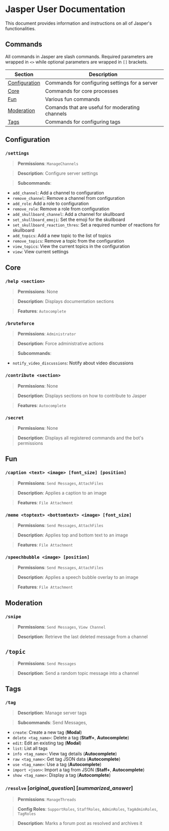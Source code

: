 # Jasper User Documentation

This document provides information and instructions on all of Jasper's functionalities.

## Commands

All commands in Jasper are slash commands. Required parameters are wrapped in `<>` while optional parameters are wrapped in `[]` brackets.

| Section | Description |
| --- | --- |
| [Configuration](#configuration) | Commands for configuring settings for a server |
| [Core](#core) | Commands for core processes |
| [Fun](#fun) | Various fun commands |
| [Moderation](#moderation) | Comands that are useful for moderating channels |
| [Tags](#tags) | Commands for configuring tags |

## Configuration
### `/settings`

> **Permissions**: `ManageChannels`

> **Description**: Configure server settings

> **Subcommands**:

- `add_channel`: Add a channel to configuration
- `remove_channel`: Remove a channel from configuration
- `add_role`: Add a role to configuration
- `remove_role`: Remove a role from configuration
- `add_skullboard_channel`: Add a channel for skullboard
- `set_skullboard_emoji`: Set the emoji for the skullboard
- `set_skullboard_reaction_thres`: Set a required number of reactions for skullboard
- `add_topics`: Add a new topic to the list of topics
- `remove_topics`: Remove a topic from the configuration
- `view_topics`: View the current topics in the configuration
- `view`: View current settings
  
## Core

### `/help <section>`

> **Permissions**: None

> **Description**: Displays documentation sections

> **Features**: `Autocomplete`

### `/bruteforce`

> **Permissions**: `Administrator`

> **Description**: Force administrative actions

> **Subcommands**:

- `notify_video_discussions`: Notify about video discussions

### `/contribute <section>`
> **Permissions**: None

> **Description**: Displays sections on how to contribute to Jasper

> **Features**: `Autocomplete`

### `/secret`

> **Permissions**: None

> **Description**: Displays all registered commands and the bot's permissions

## Fun

### `/caption <text> <image> [font_size] [position]`

> **Permissions**: `Send Messages`, `AttachFiles`

> **Description**: Applies a caption to an image

> **Features**: `File Attachment`

### `/meme <toptext> <bottomtext> <image> [font_size]`

> **Permissions**: `Send Messages`, `AttachFiles`

> **Description**: Applies top and bottom text to an image

> **Features**: `File Attachment`

### `/speechbubble <image> [position]`

> **Permissions**: `Send Messages`, `AttachFiles`

> **Description**: Applies a speech bubble overlay to an image

> **Features**: `File Attachment`

## Moderation

### `/snipe`

> **Permissions**: `Send Messages`, `View Channel`

> **Description**: Retrieve the last deleted message from a channel

## `/topic`

> **Permissions**: `Send Messages`

> **Description**: Send a random topic message into a channel

## Tags

### `/tag`

> **Description**: Manage server tags

> **Subcommands**: Send Messages, 

- `create`: Create a new tag (**Modal**)
- `delete <tag_name>`: Delete a tag (**Staff+**, **Autocomplete**)
- `edit`: Edit an existing tag (**Modal**)
- `list`: List all tags
- `info <tag_name>`: View tag details (**Autocomplete**)
- `raw <tag_name>`: Get tag JSON data (**Autocomplete**)
- `use <tag_name>`: Use a tag (**Autocomplete**)
- `import <json>`: Import a tag from JSON (**Staff+**, **Autocomplete**)
- `show <tag_name>`: Display a tag (**Autocomplete**)

### `/resolve` [*original_question*] [*summarized_answer*]

> **Permissions**: `ManageThreads`

> **Config Roles**: `SupportRoles`, `StaffRoles`, `AdminRoles`, `TagAdminRoles`, `TagRoles`

> **Description**: Marks a forum post as resolved and archives it
